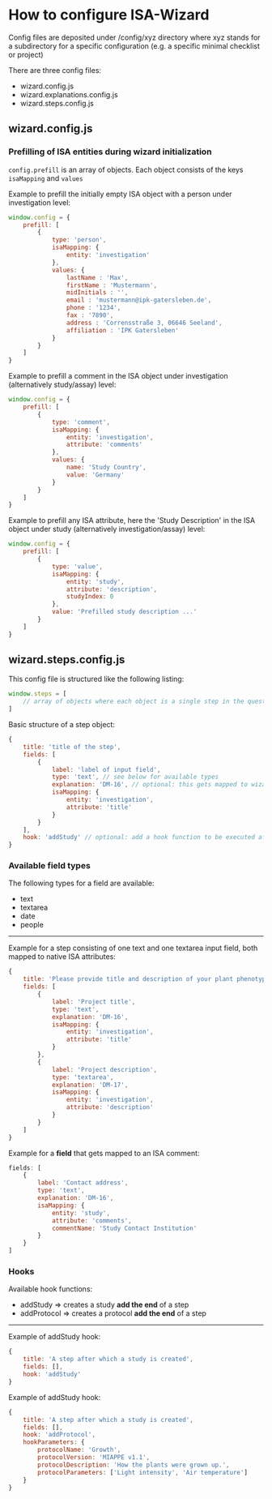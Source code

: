 # How to configure ISA-Wizard


Config files are deposited under /config/xyz directory where xyz stands for a subdirectory for a specific configuration (e.g. a specific minimal checklist or project)

There are three config files:

 * wizard.config.js
 * wizard.explanations.config.js
 * wizard.steps.config.js

## wizard.config.js


### Prefilling of ISA entities during wizard initialization

`config.prefill` is an array of objects. Each object consists of the keys `isaMapping` and `values`

Example to prefill the initially empty ISA object with a person under investigation level:

```javascript
window.config = {
    prefill: [
        {
            type: 'person',
            isaMapping: {
                entity: 'investigation'
            },
            values: {
                lastName : 'Max',
                firstName : 'Mustermann',
                midInitials : '',
                email : 'mustermann@ipk-gatersleben.de',
                phone : '1234',
                fax : '7890',
                address : 'Corrensstraße 3, 06646 Seeland',
                affiliation : 'IPK Gatersleben'
            }
        }
    ]
}    
```

Example to prefill a comment in the ISA object under investigation (alternatively study/assay) level:

```javascript
window.config = {
    prefill: [
        {
            type: 'comment',
            isaMapping: {
                entity: 'investigation',
                attribute: 'comments'
            },
            values: {
                name: 'Study Country',
                value: 'Germany'
            }
        }
    ]
} 
```

Example to prefill any ISA attribute, here the 'Study Description' in the ISA object under study (alternatively investigation/assay) level:

```javascript
window.config = {
    prefill: [
        {
            type: 'value',
            isaMapping: {
                entity: 'study',
                attribute: 'description',
                studyIndex: 0
            },
            value: 'Prefilled study description ...'
        }
    ]
}
```

## wizard.steps.config.js

This config file is structured like the following listing:

```javascript
window.steps = [
    // array of objects where each object is a single step in the questionnaire
]
```

Basic structure of a step object:

```javascript
{
    title: 'title of the step',
    fields: [
        {
            label: 'label of input field',
            type: 'text', // see below for available types
            explanation: 'DM-16', // optional: this gets mapped to wizard.explanations.config.js
            isaMapping: {
                entity: 'investigation',
                attribute: 'title'
            }
        }
    ],
    hook: 'addStudy' // optional: add a hook function to be executed after this step 
}
```

### Available field types

The following types for a field are available:

 * text
 * textarea
 * date
 * people

----

Example for a step consisting of one text and one textarea input field, both mapped to native ISA attributes:

```javascript
{
    title: 'Please provide title and description of your plant phenotyping project',
    fields: [
        {
            label: 'Project title',
            type: 'text',
            explanation: 'DM-16',
            isaMapping: {
                entity: 'investigation',
                attribute: 'title'
            }
        },
        {
            label: 'Project description',
            type: 'textarea',
            explanation: 'DM-17',
            isaMapping: {
                entity: 'investigation',
                attribute: 'description'
            }
        }
    ]
}
```

Example for a <b>field</b> that gets mapped to an ISA comment:

```javascript
fields: [
    {
        label: 'Contact address',
        type: 'text',
        explanation: 'DM-16',
        isaMapping: {
            entity: 'study',
            attribute: 'comments',
            commentName: 'Study Contact Institution'
        }
    }
]
```

### Hooks

Available hook functions:
 * addStudy => creates a study <b>add the end</b> of a step
 * addProtocol => creates a protocol <b>add the end</b> of a step

---

Example of addStudy hook:
```javascript
{
    title: 'A step after which a study is created',
    fields: [],
    hook: 'addStudy' 
}
```

Example of addStudy hook:
```javascript
{
    title: 'A step after which a study is created',
    fields: [],
    hook: 'addProtocol',
    hookParameters: {
        protocolName: 'Growth',
        protocolVersion: 'MIAPPE v1.1',
        protocolDescription: 'How the plants were grown up.',
        protocolParameters: ['Light intensity', 'Air temperature']
    }
}
```